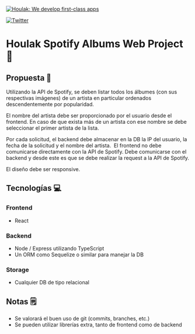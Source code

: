 [![Houlak: We develop first-class apps](https://houlak.com/assets/img/Houlak-Logotipo-B.svg)](https://houlak.com)

[![Twitter](https://img.shields.io/badge/twitter-@houlakdev-blue.svg?style=flat-square)](https://twitter.com/houlakdev)

# Houlak Spotify Albums Web Project 🎵

## Propuesta 📜

Utilizando la API de Spotify, se deben listar todos los álbumes (con sus respectivas imágenes) de un artista en particular ordenados descendentemente por popularidad. 

El nombre del artista debe ser proporcionado por el usuario desde el frontend. En caso de que exista más de un artista con ese nombre se debe seleccionar el primer artista de la lista.

Por cada solicitud, el backend debe almacenar en la DB la IP del usuario, la fecha de la solicitud y el nombre del artista.
​
El frontend no debe comunicarse directamente con la API de Spotify. Debe comunicarse con
el backend y desde este es que se debe realizar la request a la API de Spotify.

El diseño debe ser responsive.

## Tecnologías 💻
### Frontend
 - React
### Backend
 - Node / Express utilizando TypeScript
 - Un ORM como Sequelize o similar para manejar la DB
### Storage
 - Cualquier DB de tipo relacional

## Notas 🗒
- Se valorará el buen uso de git (commits, branches, etc.)
- Se pueden utilizar librerías extra, tanto de frontend como de backend
